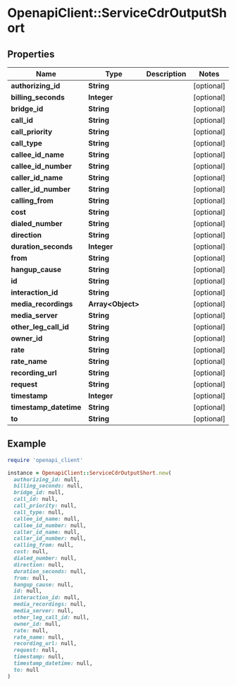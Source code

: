 # OpenapiClient::ServiceCdrOutputShort

## Properties

| Name | Type | Description | Notes |
| ---- | ---- | ----------- | ----- |
| **authorizing_id** | **String** |  | [optional] |
| **billing_seconds** | **Integer** |  | [optional] |
| **bridge_id** | **String** |  | [optional] |
| **call_id** | **String** |  | [optional] |
| **call_priority** | **String** |  | [optional] |
| **call_type** | **String** |  | [optional] |
| **callee_id_name** | **String** |  | [optional] |
| **callee_id_number** | **String** |  | [optional] |
| **caller_id_name** | **String** |  | [optional] |
| **caller_id_number** | **String** |  | [optional] |
| **calling_from** | **String** |  | [optional] |
| **cost** | **String** |  | [optional] |
| **dialed_number** | **String** |  | [optional] |
| **direction** | **String** |  | [optional] |
| **duration_seconds** | **Integer** |  | [optional] |
| **from** | **String** |  | [optional] |
| **hangup_cause** | **String** |  | [optional] |
| **id** | **String** |  | [optional] |
| **interaction_id** | **String** |  | [optional] |
| **media_recordings** | **Array&lt;Object&gt;** |  | [optional] |
| **media_server** | **String** |  | [optional] |
| **other_leg_call_id** | **String** |  | [optional] |
| **owner_id** | **String** |  | [optional] |
| **rate** | **String** |  | [optional] |
| **rate_name** | **String** |  | [optional] |
| **recording_url** | **String** |  | [optional] |
| **request** | **String** |  | [optional] |
| **timestamp** | **Integer** |  | [optional] |
| **timestamp_datetime** | **String** |  | [optional] |
| **to** | **String** |  | [optional] |

## Example

```ruby
require 'openapi_client'

instance = OpenapiClient::ServiceCdrOutputShort.new(
  authorizing_id: null,
  billing_seconds: null,
  bridge_id: null,
  call_id: null,
  call_priority: null,
  call_type: null,
  callee_id_name: null,
  callee_id_number: null,
  caller_id_name: null,
  caller_id_number: null,
  calling_from: null,
  cost: null,
  dialed_number: null,
  direction: null,
  duration_seconds: null,
  from: null,
  hangup_cause: null,
  id: null,
  interaction_id: null,
  media_recordings: null,
  media_server: null,
  other_leg_call_id: null,
  owner_id: null,
  rate: null,
  rate_name: null,
  recording_url: null,
  request: null,
  timestamp: null,
  timestamp_datetime: null,
  to: null
)
```

